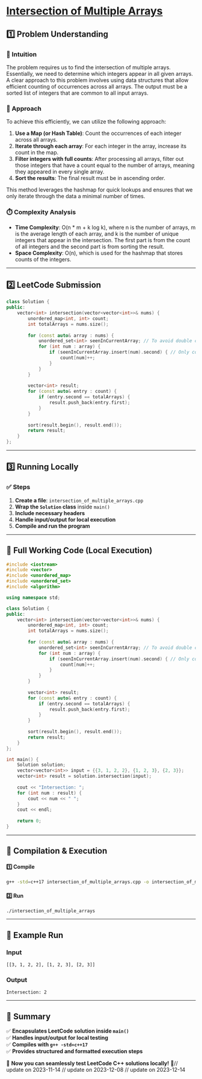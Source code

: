 # **[Intersection of Multiple Arrays](https://leetcode.com/problems/intersection-of-multiple-arrays/description/)**  

## **1️⃣ Problem Understanding**  
### **📌 Intuition**  
The problem requires us to find the intersection of multiple arrays. Essentially, we need to determine which integers appear in all given arrays. A clear approach to this problem involves using data structures that allow efficient counting of occurrences across all arrays. The output must be a sorted list of integers that are common to all input arrays.

### **🚀 Approach**  
To achieve this efficiently, we can utilize the following approach:
1. **Use a Map (or Hash Table)**: Count the occurrences of each integer across all arrays.
2. **Iterate through each array**: For each integer in the array, increase its count in the map.
3. **Filter integers with full counts**: After processing all arrays, filter out those integers that have a count equal to the number of arrays, meaning they appeared in every single array.
4. **Sort the results**: The final result must be in ascending order.

This method leverages the hashmap for quick lookups and ensures that we only iterate through the data a minimal number of times.

### **⏱️ Complexity Analysis**  
- **Time Complexity**: O(n * m + k log k), where n is the number of arrays, m is the average length of each array, and k is the number of unique integers that appear in the intersection. The first part is from the count of all integers and the second part is from sorting the result.
- **Space Complexity**: O(n), which is used for the hashmap that stores counts of the integers.

---  

## **2️⃣ LeetCode Submission**  
```cpp
class Solution {
public:
    vector<int> intersection(vector<vector<int>>& nums) {
        unordered_map<int, int> count;
        int totalArrays = nums.size();
        
        for (const auto& array : nums) {
            unordered_set<int> seenInCurrentArray; // To avoid double counting
            for (int num : array) {
                if (seenInCurrentArray.insert(num).second) { // Only count unique numbers per array
                    count[num]++;
                }
            }
        }
        
        vector<int> result;
        for (const auto& entry : count) {
            if (entry.second == totalArrays) {
                result.push_back(entry.first);
            }
        }
        
        sort(result.begin(), result.end());
        return result;
    }
};
```  

---  

## **3️⃣ Running Locally**  
### **✅ Steps**  
1. **Create a file**: `intersection_of_multiple_arrays.cpp`  
2. **Wrap the `Solution` class** inside `main()`  
3. **Include necessary headers**  
4. **Handle input/output for local execution**  
5. **Compile and run the program**  

---  

## **📝 Full Working Code (Local Execution)**  
```cpp
#include <iostream>
#include <vector>
#include <unordered_map>
#include <unordered_set>
#include <algorithm>

using namespace std;

class Solution {
public:
    vector<int> intersection(vector<vector<int>>& nums) {
        unordered_map<int, int> count;
        int totalArrays = nums.size();
        
        for (const auto& array : nums) {
            unordered_set<int> seenInCurrentArray; // To avoid double counting
            for (int num : array) {
                if (seenInCurrentArray.insert(num).second) { // Only count unique numbers per array
                    count[num]++;
                }
            }
        }
        
        vector<int> result;
        for (const auto& entry : count) {
            if (entry.second == totalArrays) {
                result.push_back(entry.first);
            }
        }
        
        sort(result.begin(), result.end());
        return result;
    }
};

int main() {
    Solution solution;
    vector<vector<int>> input = {{3, 1, 2, 2}, {1, 2, 3}, {2, 3}};
    vector<int> result = solution.intersection(input);
    
    cout << "Intersection: ";
    for (int num : result) {
        cout << num << " ";
    }
    cout << endl;
    
    return 0;
}
```  

---  

## **🔧 Compilation & Execution**  
#### **1️⃣ Compile**  
```bash
g++ -std=c++17 intersection_of_multiple_arrays.cpp -o intersection_of_multiple_arrays
```  

#### **2️⃣ Run**  
```bash
./intersection_of_multiple_arrays
```  

---  

## **🎯 Example Run**  
### **Input**  
```
[[3, 1, 2, 2], [1, 2, 3], [2, 3]]
```  
### **Output**  
```
Intersection: 2 
```  

---  

## **📌 Summary**  
✅ **Encapsulates LeetCode solution inside `main()`**  
✅ **Handles input/output for local testing**  
✅ **Compiles with `g++ -std=c++17`**  
✅ **Provides structured and formatted execution steps**  

🚀 **Now you can seamlessly test LeetCode C++ solutions locally!** 🚀// update on 2023-11-14
// update on 2023-12-08
// update on 2023-12-14
